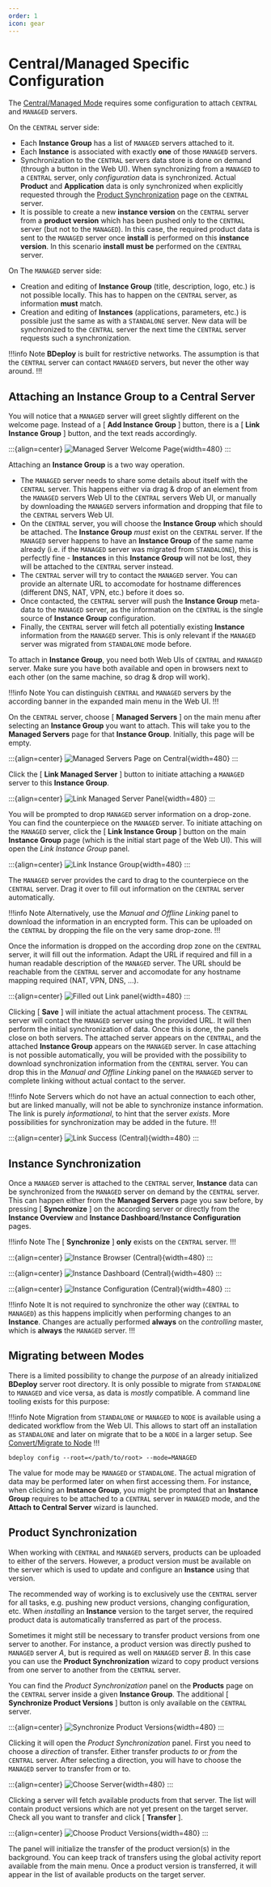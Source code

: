```yaml
---
order: 1
icon: gear
---
```


# Central/Managed Specific Configuration

The [Central/Managed Mode](/setup/master/#modes-of-operation) requires some configuration to attach `CENTRAL` and `MANAGED` servers.

On the `CENTRAL` server side:

- Each **Instance Group** has a list of `MANAGED` servers attached to it.
- Each **Instance** is associated with exactly **one** of those `MANAGED` servers.
- Synchronization to the `CENTRAL` servers data store is done on demand (through a button in the Web UI). When synchronizing from a `MANAGED` to a `CENTRAL` server, only _configuration_ data is synchronized. Actual **Product** and **Application** data is only synchronized when explicitly requested through the [Product Synchronization](/user/central/#product-synchronization) page on the `CENTRAL` server.
- It is possible to create a new **instance version** on the `CENTRAL` server from a **product version** which has been pushed only to the `CENTRAL` server (but not to the `MANAGED`). In this case, the required product data is sent to the `MANAGED` server once **install** is performed on this **instance version**. In this scenario **install** **must be** performed on the `CENTRAL` server.

On The `MANAGED` server side:

- Creation and editing of **Instance Group** (title, description, logo, etc.) is not possible locally. This has to happen on the `CENTRAL` server, as information **must** match.
- Creation and editing of **Instances** (applications, parameters, etc.) is possible just the same as with a `STANDALONE` server. New data will be synchronized to the `CENTRAL` server the next time the `CENTRAL` server requests such a synchronization.

!!!info Note
**BDeploy** is built for restrictive networks. The assumption is that the `CENTRAL` server can contact `MANAGED` servers, but never the other way around.
!!!

## Attaching an Instance Group to a Central Server

You will notice that a `MANAGED` server will greet slightly different on the welcome page. Instead of a [ **Add Instance Group** ] button, there is a [ **Link Instance Group** ] button, and the text reads accordingly.

:::{align=center}
![Managed Server Welcome Page](/images/Doc_ManagedEmpty.png){width=480}
:::

Attaching an **Instance Group** is a two way operation.

- The `MANAGED` server needs to share some details about itself with the `CENTRAL` server. This happens either via drag & drop of an element from the `MANAGED` servers Web UI to the `CENTRAL` servers Web UI, or manually by downloading the `MANAGED` servers information and dropping that file to the `CENTRAL` servers Web UI.
- On the `CENTRAL` server, you will choose the **Instance Group** which should be attached. The **Instance Group** _must_ exist on the `CENTRAL` server. If the `MANAGED` server happens to have an **Instance Group** of the same name already (i.e. if the `MANAGED` server was migrated from `STANDALONE`), this is perfectly fine - **Instances** in this **Instance Group** will not be lost, they will be attached to the `CENTRAL` server instead.
- The `CENTRAL` server will try to contact the `MANAGED` server. You can provide an alternate URL to accomodate for hostname differences (different DNS, NAT, VPN, etc.) before it does so.
- Once contacted, the `CENTRAL` server will push the **Instance Group** meta-data to the `MANAGED` server, as the information on the `CENTRAL` is the single source of **Instance Group** configuration.
- Finally, the `CENTRAL` server will fetch all potentially existing **Instance** information from the `MANAGED` server. This is only relevant if the `MANAGED` server was migrated from `STANDALONE` mode before.

To attach in **Instance Group**, you need both Web UIs of `CENTRAL` and `MANAGED` server. Make sure you have both available and open in browsers next to each other (on the same machine, so drag & drop will work).

!!!info Note
You can distinguish `CENTRAL` and `MANAGED` servers by the according banner in the expanded main menu in the Web UI.
!!!

On the `CENTRAL` server, choose [ **Managed Servers** ] on the main menu after selecting an **Instance Group** you want to attach. This will take you to the **Managed Servers** page for that **Instance Group**. Initially, this page will be empty.

:::{align=center}
![Managed Servers Page on Central](/images/Doc_CentralEmptyServers.png){width=480}
:::

Click the [ **Link Managed Server** ] button to initiate attaching a `MANAGED` server to this **Instance Group**.

:::{align=center}
![Link Managed Server Panel](/images/Doc_CentralLinkServer.png){width=480}
:::

You will be prompted to drop `MANAGED` server information on a drop-zone. You can find the counterpiece on the `MANAGED` server. To initiate attaching on the `MANAGED` server, click the [ **Link Instance Group** ] button on the main **Instance Group** page (which is the initial start page of the Web UI). This will open the _Link Instance Group_ panel.

:::{align=center}
![Link Instance Group](/images/Doc_ManagedLinkGroup.png){width=480}
:::

The `MANAGED` server provides the card to drag to the counterpiece on the `CENTRAL` server. Drag it over to fill out information on the `CENTRAL` server automatically.

!!!info Note
Alternatively, use the _Manual and Offline Linking_ panel to download the information in an encrypted form. This can be uploaded on the `CENTRAL` by dropping the file on the very same drop-zone.
!!!

Once the information is dropped on the according drop zone on the `CENTRAL` server, it will fill out the information. Adapt the URL if required and fill in a human readable description of the `MANAGED` server. The URL should be reachable from the `CENTRAL` server and accomodate for any hostname mapping required (NAT, VPN, DNS, ...).

:::{align=center}
![Filled out Link panel](/images/Doc_CentralLinkServerFilled.png){width=480}
:::

Clicking [ **Save** ] will initiate the actual attachment process. The `CENTRAL` server will contact the `MANAGED` server using the provided URL. It will then perform the initial synchronization of data. Once this is done, the panels close on both servers. The attached server appears on the `CENTRAL`, and the attached **Instance Group** appears on the `MANAGED` server. In case attaching is not possible automatically, you will be provided with the possibility to download synchronization information from the `CENTRAL` server. You can drop this in the _Manual and Offline Linking_ panel on the `MANAGED` server to complete linking without actual contact to the server.

!!!info Note
Servers which do not have an actual connection to each other, but are linked manually, will not be able to synchronize instance information. The link is purely _informational_, to hint that the server _exists_. More possibilities for synchronization may be added in the future.
!!!

:::{align=center}
![Link Success (Central)](/images/Doc_CentralLinkDone.png){width=480}
:::

## Instance Synchronization

Once a `MANAGED` server is attached to the `CENTRAL` server, **Instance** data can be synchronized from the `MANAGED` server on demand by the `CENTRAL` server. This can happen either from the **Managed Servers** page you saw before, by pressing [ **Synchronize** ] on the according server or directly from the **Instance Overview** and **Instance Dashboard**/**Instance Configuration** pages.

!!!info Note
The [ **Synchronize** ] **only** exists on the `CENTRAL` server.
!!!

:::{align=center}
![Instance Browser (Central)](/images/Doc_CentralInstanceList.png){width=480}
:::

:::{align=center}
![Instance Dashboard (Central)](/images/Doc_CentralInstanceDashboard.png){width=480}
:::

:::{align=center}
![Instance Configuration (Central)](/images/Doc_CentralInstanceConfiguration.png){width=480}
:::

!!!info Note
It is not required to synchronize the other way (`CENTRAL` to `MANAGED`) as this happens implicitly when performing changes to an **Instance**. Changes are actually performed **always** on the _controlling_ master, which is **always** the `MANAGED` server.
!!!

## Migrating between Modes

There is a limited possibility to change the _purpose_ of an already initialized **BDeploy** server root directory. It is only possible to migrate from `STANDALONE` to `MANAGED` and vice versa, as data is _mostly_ compatible. A command line tooling exists for this purpose:

!!!info Note
Migration from `STANDALONE` or `MANAGED` to `NODE` is available using a dedicated workflow from the Web UI. This allows to start off an installation as `STANDALONE` and later on migrate that to be a `NODE` in a larger setup. See [Convert/Migrate to Node](/setup/node/#convertmigrate-to-node)
!!!

```
bdeploy config --root=</path/to/root> --mode=MANAGED
```

The value for mode may be `MANAGED` or `STANDALONE`. The actual migration of data may be performed later on when first accessing them. For instance, when clicking an **Instance Group**, you might be prompted that an **Instance Group** requires to be attached to a `CENTRAL` server in `MANAGED` mode, and the **Attach to Central Server** wizard is launched.

## Product Synchronization

When working with `CENTRAL` and `MANAGED` servers, products can be uploaded to either of the servers. However, a product version must be available on the server which is used to update and configure an **Instance** using that version.

The recommended way of working is to exclusively use the `CENTRAL` server for all tasks, e.g. pushing new product versions, changing configuration, etc. When _installing_ an **Instance** version to the target server, the required product data is automatically transferred as part of the process.

Sometimes it might still be necessary to transfer product versions from one server to another. For instance, a product version was directly pushed to `MANAGED` server _A_, but is required as well on `MANAGED` server _B_. In this case you can use the **Product Synchronization** wizard to copy product versions from one server to another from the `CENTRAL` server.

You can find the _Product Synchronization_ panel on the **Products** page on the `CENTRAL` server inside a given **Instance Group**. The additional [ **Synchronize Product Versions** ] button is only available on the `CENTRAL` server.

:::{align=center}
![Synchronize Product Versions](/images/Doc_CentralProdSync.png){width=480}
:::

Clicking it will open the _Product Synchronization_ panel. First you need to choose a _direction_ of transfer. Either transfer products _to_ or _from_ the `CENTRAL` server. After selecting a direction, you will have to choose the `MANAGED` server to transfer from or to.

:::{align=center}
![Choose Server](/images/Doc_CentralProdSyncServer.png){width=480}
:::

Clicking a server will fetch available products from that server. The list will contain product versions which are not yet present on the target server. Check all you want to transfer and click [ **Transfer** ].

:::{align=center}
![Choose Product Versions](/images/Doc_CentralProdSyncVersion.png){width=480}
:::

The panel will initialize the transfer of the product version(s) in the background. You can keep track of transfers using the global activity report available from the main menu. Once a product version is transferred, it will appear in the list of available products on the target server.
